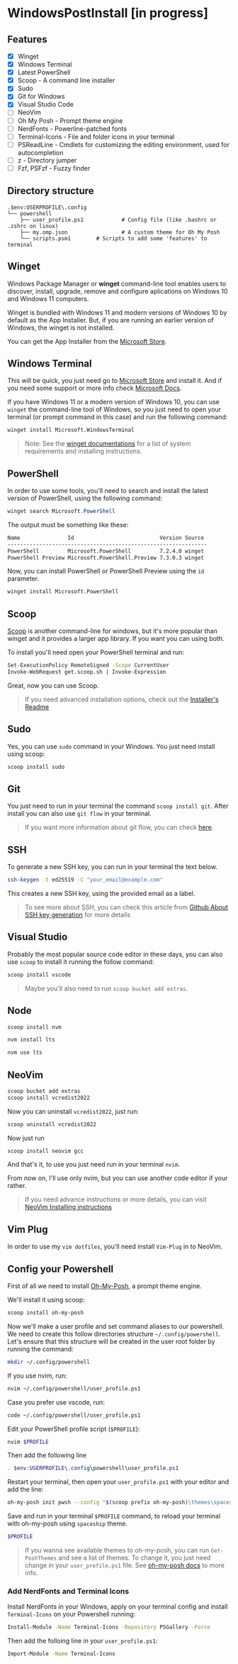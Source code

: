 # WindowsPostInstall [in progress]

## Features

- [x] Winget
- [x] Windows Terminal
- [x] Latest PowerShell
- [x] Scoop - A command line installer
- [x] Sudo
- [x] Git for Windows
- [x] Visual Studio Code
- [ ] NeoVim
- [ ] Oh My Posh - Prompt theme engine
- [ ] NerdFonts - Powerline-patched fonts
- [ ] Terminal-Icons - File and folder icons in your terminal
- [ ] PSReadLine - Cmdlets for customizing the editing environment, used for autocompletion
- [ ] z - Directory jumper
- [ ] Fzf, PSFzf - Fuzzy finder

## Directory structure

    .$env:USERPROFILE\.config
    └── powershell
    	├── user_profile.ps1        	# Config file (like .bashrc or .zshrc on linux)
    	├── my.omp.json                 # A custom theme for Oh My Posh
    	└── scripts.psm1		# Scripts to add some 'features' to terminal


## Winget

Windows Package Manager or **winget** command-line tool enables users to
discover, install, upgrade, remove and configure aplications on Windows 10 and
Windows 11 computers.

Winget is bundled with Windows 11 and modern versions of Windows 10 by default
as the App Installer. But, if you are running an earlier version of Windows, the
winget is not installed.

You can get the App Installer from the [Microsoft Store](https://www.microsoft.com/p/app-installer/9nblggh4nns1#activetab=pivot:overviewtab).


## Windows Terminal

This will be quick, you just need go to [Microsoft Store](https://aka.ms/terminal) and install it. And if you need some support or more info check [Microsoft Docs](https://docs.microsoft.com/en-us/windows/terminal/install).

If you have Windows 11 or a modern version of Windows 10, you can use `winget` the command-line tool of Windows, so you just need to open your terminal (or prompt command in this case) and run the following command:

```bash
winget install Microsoft.WindowsTerminal
```

> Note: See the [winget documentations](https://docs.microsoft.com/en-us/windows/package-manager/winget) for a list of system requirements and installing instructions.


## PowerShell

In order to use some tools, you'll need to search and install the latest version of PowerShell, using the following command:


```Powershell
winget search Microsoft.PowerShell
```

The output must be something like these:

```bash
Name               Id                           Version Source
---------------------------------------------------------------
PowerShell         Microsoft.PowerShell         7.2.4.0 winget
PowerShell Preview Microsoft.PowerShell.Preview 7.3.0.3 winget
```

Now, you can install PowerShell or PowerShell Preview using the `id` parameter.

```bash
winget install Microsoft.PowerShell
```


## Scoop

[Scoop](https://scoop.sh/) is another command-line for windows, but it's more popular than winget and it provides a larger app library. If you want you can using both.

To install you'll need open your PowerShell terminal and run:

```bash
Set-ExecutionPolicy RemoteSigned -Scope CurrentUser
Invoke-WebRequest get.scoop.sh | Invoke-Expression
```

Great, now you can use Scoop.

> If you need advanced installation options, check out the [Installer's Readme](https://github.com/ScoopInstaller/Install#readme)

## Sudo

Yes, you can use `sudo` command in your Windows. You just need install using scoop:
```bash
scoop install sudo
```

## Git

You just need to run in your terminal the command `scoop install git`. After
install you can also use `git flow` in your terminal.

> If you want more information about git flow, you can check [here](https://www.atlassian.com/git/tutorials/comparing-workflows/gitflow-workflow).

## SSH <!-- TODO: Add instructions to generate ssh keys, and link to github docs about it -->

To generate a new SSH key, you can run in your terminal the text below.
```bash
ssh-keygen -t ed25519 -C "your_email@example.com"
```

This creates a new SSH key, using the provided email as a label.

> To see more about SSH, you can check this article from [Github About SSH key
generation](https://docs.github.com/en/authentication/connecting-to-github-with-ssh/generating-a-new-ssh-key-and-adding-it-to-the-ssh-agent) for more details

## Visual Studio
<!-- TODO: Rewrite this section, actually you'll really need run `scoop bucket add extras` before try install vscode -->

Probably the most popular source code editor in these days, you can also use `scoop` to install it running the follow command:

```bash
scoop install vscode
```
> Maybe you'll also need to run `scoop bucket add extras`.

## Node


```bash
scoop install nvm
```



```bash
nvm install lts
```


```bash
nvm use lts
```


<!--
Using `nvm` (Node Version Manager) makes it easier to install and manage multiple versions of Node.js on a single local environment. If you only need a single version of Node.js right now, I recommend you to using nvm because it allows you to switch between different versions of Node (depending on the requirements of your project) with minimal hassle.



To install nvm, you can follow guide available on [nvm github repository](https://github.com/nvm-sh/nvm). But here, we'll install using scoop: -->

<!-- > Note: Nvm is not recommended to use in production enviroment, in this case you can use a S.O package to install a Node.js version that you need. -->

<!-- > Note: You shouldn't use NVM in production enviroment, in this case you can use a S.O package to install a Node.js version that you need. -->

## NeoVim
<!-- TODO: Add a link to neovim setup instructions -->

```bash
scoop bucket add extras
scoop install vcredist2022
```

Now you can uninstall `vcredist2022`, just run:
```bash
scoop uninstall vcredist2022
```

Now just run
```bash
scoop install neovim gcc
```

And that's it, to use you just need run in your terminal `nvim`.

From now on, I'll use only nvim, but you can use another code editor if your rather.

> If you need advance instructions or more details, you can visit [NeoVim Installing instructions](https://github.com/neovim/neovim/wiki/Installing-Neovim)

## Vim Plug

In order to use my `vim dotfiles`, you'll need install `Vim-Plug` in to NeoVim.

## Config your Powershell

First of all we need to install [Oh-My-Posh](https://ohmyposh.dev), a prompt theme engine.

We'll install it using scoop:

```bash
scoop install oh-my-posh
```

Now we'll make a user profile and set command aliases to our powershell. We need to create this follow directories structure `~/.config/powershell`.
Let's ensure that this structure will be created in the user root folder by running the command:

```bash
mkdir ~/.config/powershell
```

If you use nvim, run:

```bash
nvim ~/.config/powershell/user_profile.ps1
```

Case you prefer use vscode, run:
```bash
code ~/.config/powershell/user_profile.ps1
```

Edit your PowerShell profile script (`$PROFILE`):
```powershell
nvim $PROFILE
```

Then add the following line
```powershell
. $env:USERPROFILE\.config\powershell\user_profile.ps1
```

Restart your terminal, then open your `user_profile.ps1` with your editor and add the line:
```bash
oh-my-posh init pwsh --config "$(scoop prefix oh-my-posh)\themes\spaceship.omp.json" | Invoke-Expression
```

Save and run in your terminal `$PROFILE` command, to reload your terminal with oh-my-posh using `spaceship` theme.
```bash
$PROFILE
```

> If you wanna see available themes to oh-my-posh, you can run `Get-PoshThemes` and see a list of themes. To change it, you just need change in your `user_profile.ps1` file. See [oh-my-posh docs](https://ohmyposh.dev/docs/installation/customize) to more info.


### Add NerdFonts and Terminal Icons
Install NerdFonts in your Windows, apply on your terminal config and install `Terminal-Icons` on your Powershell running:

```bash
Install-Module -Name Terminal-Icons -Repository PSGallery -Force
```

Then add the folloing line in your `user_profile.ps1`:
```bash
Import-Module -Name Terminal-Icons
```

<!-- TODO: Update instructions to setup user_profile.ps1 -->
<!-- TODO: Add instructions to fix and setup user_profile.ps1 -->
